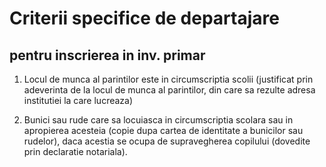 # Criterii specifice de departajare

## pentru inscrierea in inv. primar

1.  Locul de munca al parintilor este in circumscriptia scolii (justificat prin adeverinta de la locul de munca al parintilor, din care sa rezulte adresa institutiei la care lucreaza)

2.  Bunici sau rude care sa locuiasca in circumscriptia scolara sau in apropierea acesteia (copie dupa cartea de identitate a bunicilor sau rudelor), daca acestia se ocupa de supravegherea copilului (dovedite prin declaratie notariala).
